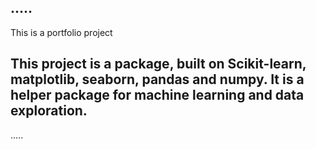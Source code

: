 .....
-----
This is a portfolio project

This project is a package, built on Scikit-learn, matplotlib, seaborn, pandas and numpy.
It is a helper package for machine learning and data exploration.
-----
.....